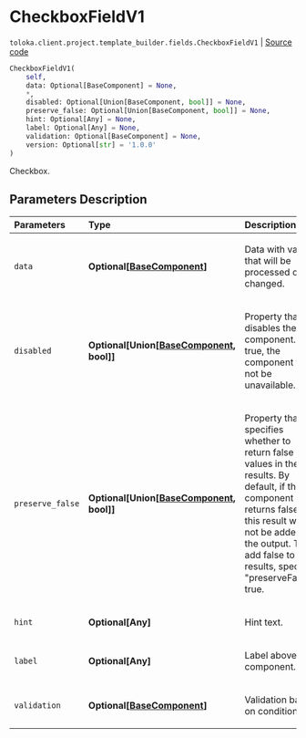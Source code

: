 # CheckboxFieldV1
`toloka.client.project.template_builder.fields.CheckboxFieldV1` | [Source code](https://github.com/Toloka/toloka-kit/blob/v0.1.26/src/client/project/template_builder/fields.py#L142)

```python
CheckboxFieldV1(
    self,
    data: Optional[BaseComponent] = None,
    *,
    disabled: Optional[Union[BaseComponent, bool]] = None,
    preserve_false: Optional[Union[BaseComponent, bool]] = None,
    hint: Optional[Any] = None,
    label: Optional[Any] = None,
    validation: Optional[BaseComponent] = None,
    version: Optional[str] = '1.0.0'
)
```

Checkbox.

## Parameters Description

| Parameters | Type | Description |
| :----------| :----| :-----------|
`data`|**Optional\[[BaseComponent](toloka.client.project.template_builder.base.BaseComponent.md)\]**|<p>Data with values that will be processed or changed.</p>
`disabled`|**Optional\[Union\[[BaseComponent](toloka.client.project.template_builder.base.BaseComponent.md), bool\]\]**|<p>Property that disables the component. If true, the component will not be unavailable.</p>
`preserve_false`|**Optional\[Union\[[BaseComponent](toloka.client.project.template_builder.base.BaseComponent.md), bool\]\]**|<p>Property that specifies whether to return false values in the results. By default, if the component returns false, this result will not be added to the output. To add false to the results, specify &quot;preserveFalse&quot;: true.</p>
`hint`|**Optional\[Any\]**|<p>Hint text.</p>
`label`|**Optional\[Any\]**|<p>Label above the component.</p>
`validation`|**Optional\[[BaseComponent](toloka.client.project.template_builder.base.BaseComponent.md)\]**|<p>Validation based on condition.</p>
